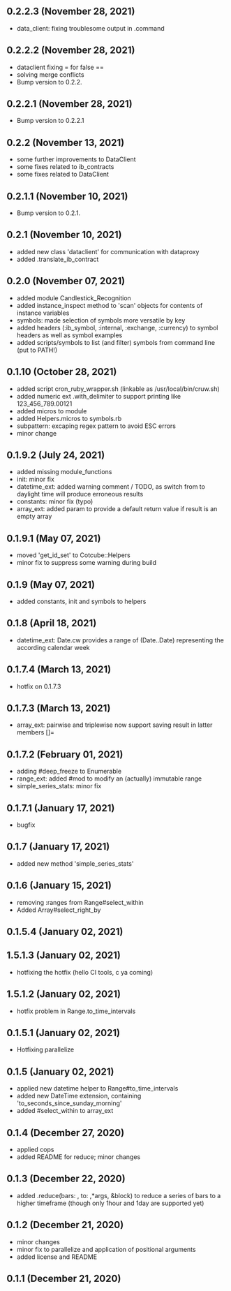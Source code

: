 ## 0.2.2.3 (November 28, 2021)
  - data_client: fixing troublesome output in .command

## 0.2.2.2 (November 28, 2021)
  - dataclient fixing = for false ==
  - solving merge conflicts
  - Bump version to 0.2.2.

## 0.2.2.1 (November 28, 2021)
  - Bump version to 0.2.2.1

## 0.2.2 (November 13, 2021)
  - some further improvements to DataClient
  - some fixes related to ib_contracts
  - some fixes related to DataClient

## 0.2.1.1 (November 10, 2021)
  - Bump version to 0.2.1.

## 0.2.1 (November 10, 2021)
  - added new class 'dataclient' for communication with dataproxy
  - added .translate_ib_contract

## 0.2.0 (November 07, 2021)
  - added module Candlestick_Recognition
  - added instance_inspect method to 'scan' objects for contents of instance variables
  - symbols: made selection of symbols more versatile by key
  - added headers (:ib_symbol, :internal, :exchange, :currency) to symbol headers as well as symbol examples
  - added scripts/symbols to list (and filter) symbols from command line (put to PATH!)

## 0.1.10 (October 28, 2021)
  - added script cron_ruby_wrapper.sh (linkable as /usr/local/bin/cruw.sh)
  - added numeric ext .with_delimiter to support printing like 123_456_789.00121
  - added micros to module
  - added Helpers.micros to symbols.rb
  - subpattern: excaping regex pattern to avoid ESC errors
  - minor change

## 0.1.9.2 (July 24, 2021)
  - added missing module_functions
  - init: minor fix
  - datetime_ext: added warning comment / TODO, as switch from to daylight time will produce erroneous results
  - constants: minor fix (typo)
  - array_ext: added param to provide a default return value if result is an empty array

## 0.1.9.1 (May 07, 2021)
  - moved 'get_id_set' to Cotcube::Helpers
  - minor fix to suppress some warning during build

## 0.1.9 (May 07, 2021)
  - added constants, init and symbols to helpers

## 0.1.8 (April 18, 2021)
  - datetime_ext: Date.cw provides a range of (Date..Date) representing the according calendar week

## 0.1.7.4 (March 13, 2021)
  - hotfix on 0.1.7.3

## 0.1.7.3 (March 13, 2021)
  - array_ext: pairwise and triplewise now support saving result in latter members []=

## 0.1.7.2 (February 01, 2021)
  - adding #deep_freeze to Enumerable
  - range_ext: added #mod to modify an (actually) immutable range
  - simple_series_stats: minor fix

## 0.1.7.1 (January 17, 2021)
  - bugfix

## 0.1.7 (January 17, 2021)
  - added new method 'simple_series_stats'

## 0.1.6 (January 15, 2021)
  - removing :ranges from Range#select_within
  - Added Array#select_right_by

## 0.1.5.4 (January 02, 2021)


## 1.5.1.3 (January 02, 2021)
  - hotfixing the hotfix (hello CI tools, c ya coming)

## 1.5.1.2 (January 02, 2021)
  - hotfix problem in Range.to_time_intervals

## 0.1.5.1 (January 02, 2021)
  - Hotfixing parallelize

## 0.1.5 (January 02, 2021)
  - applied new datetime helper to Range#to_time_intervals
  - added new DateTime extension, containing 'to_seconds_since_sunday_morning'
  - added #select_within to array_ext

## 0.1.4 (December 27, 2020)
  - applied cops
  - added README for reduce; minor changes

## 0.1.3 (December 22, 2020)
  - added .reduce(bars: , to: ,*args, &block) to reduce a series of bars to a higher timeframe (though only 1hour and 1day are supported yet)

## 0.1.2 (December 21, 2020)
  - minor changes
  - minor fix to parallelize and application of positional arguments
  - added license and README

## 0.1.1 (December 21, 2020)


